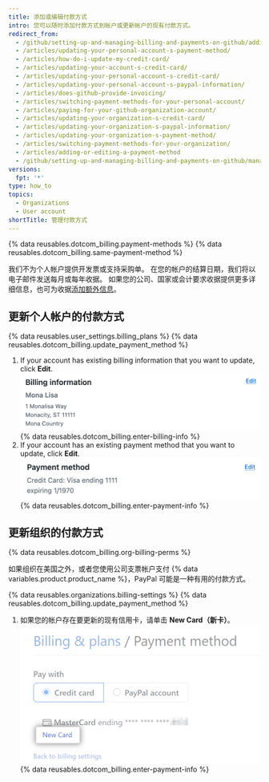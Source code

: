 ```yaml
---
title: 添加或编辑付款方式
intro: 您可以随时添加付款方式到帐户或更新帐户的现有付款方式。
redirect_from:
  - /github/setting-up-and-managing-billing-and-payments-on-github/adding-or-editing-a-payment-method
  - /articles/updating-your-personal-account-s-payment-method/
  - /articles/how-do-i-update-my-credit-card/
  - /articles/updating-your-account-s-credit-card/
  - /articles/updating-your-personal-account-s-credit-card/
  - /articles/updating-your-personal-account-s-paypal-information/
  - /articles/does-github-provide-invoicing/
  - /articles/switching-payment-methods-for-your-personal-account/
  - /articles/paying-for-your-github-organization-account/
  - /articles/updating-your-organization-s-credit-card/
  - /articles/updating-your-organization-s-paypal-information/
  - /articles/updating-your-organization-s-payment-method/
  - /articles/switching-payment-methods-for-your-organization/
  - /articles/adding-or-editing-a-payment-method
  - /github/setting-up-and-managing-billing-and-payments-on-github/managing-your-github-billing-settings/adding-or-editing-a-payment-method
versions:
  fpt: '*'
type: how_to
topics:
  - Organizations
  - User account
shortTitle: 管理付款方式
---
```


{% data reusables.dotcom_billing.payment-methods %} {% data reusables.dotcom_billing.same-payment-method %}

我们不为个人帐户提供开发票或支持采购单。 在您的帐户的结算日期，我们将以电子邮件发送每月或每年收据。 如果您的公司、国家或会计要求收据提供更多详细信息，也可为收据[添加额外信息](/articles/adding-information-to-your-personal-account-s-receipts)。

## 更新个人帐户的付款方式

{% data reusables.user_settings.billing_plans %}
{% data reusables.dotcom_billing.update_payment_method %}
1. If your account has existing billing information that you want to update, click **Edit**. ![计费新卡按钮](/assets/images/help/billing/billing-information-edit-button.png)
{% data reusables.dotcom_billing.enter-billing-info %}
1. If your account has an existing payment method that you want to update, click **Edit**. ![计费新卡按钮](/assets/images/help/billing/billing-payment-method-edit-button.png)
{% data reusables.dotcom_billing.enter-payment-info %}

## 更新组织的付款方式

{% data reusables.dotcom_billing.org-billing-perms %}

如果组织在美国之外，或者您使用公司支票帐户支付 {% data variables.product.product_name %}，PayPal 可能是一种有用的付款方式。

{% data reusables.organizations.billing-settings %}
{% data reusables.dotcom_billing.update_payment_method %}
1. 如果您的帐户存在要更新的现有信用卡，请单击 **New Card（新卡）**。 ![计费新卡按钮](/assets/images/help/billing/billing-new-card-button.png)
{% data reusables.dotcom_billing.enter-payment-info %}
